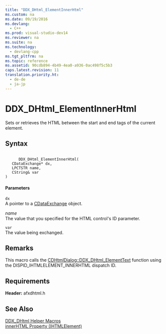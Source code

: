 ```yaml
---
title: "DDX_DHtml_ElementInnerHtml"
ms.custom: na
ms.date: 09/19/2016
ms.devlang: 
  - C++
ms.prod: visual-studio-dev14
ms.reviewer: na
ms.suite: na
ms.technology: 
  - devlang-cpp
ms.tgt_pltfrm: na
ms.topic: reference
ms.assetid: 90cdb894-4b49-4ea0-a936-0ac498f5c5b3
caps.latest.revision: 11
translation.priority.ht: 
  - de-de
  - ja-jp
---
```

# DDX_DHtml_ElementInnerHtml
Sets or retrieves the HTML between the start and end tags of the current element.  
  
## Syntax  
  
```  
  
      DDX_DHtml_ElementInnerHtml(  
   CDataExchange* dx,  
   LPCTSTR name,  
   CString& var   
)  
```  
  
#### Parameters  
 `dx`  
 A pointer to a [CDataExchange](../vs140/CDataExchange-Class.md) object.  
  
 *name*  
 The value that you specified for the HTML control's ID parameter.  
  
 `var`  
 The value being exchanged.  
  
## Remarks  
 This macro calls the [CDHtmlDialog::DDX_DHtml_ElementText](../vs140/CDHtmlDialog--DDX_DHtml_ElementText.md) function using the DISPID_IHTMLELEMENT_INNERHTML dispatch ID.  
  
## Requirements  
 **Header:** afxdhtml.h  
  
## See Also  
 [DDX_DHtml Helper Macros](../vs140/DDX_DHtml-Helper-Macros.md)   
 [innerHTML Property (IHTMLElement)](http://msdn.microsoft.com/library/aa752298)